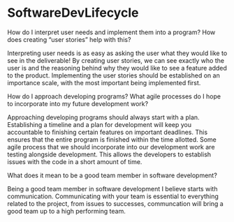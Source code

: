 # SoftwareDevLifecycle

How do I interpret user needs and implement them into a program? How does creating “user stories” help with this?

Interpreting user needs is as easy as asking the user what they would like to see in the deliverable! By creating user stories, we can see exactly
who the user is and the reasoning behind why they would like to see a feature added to the product. Implementing the user stories should be established on an
importance scale, with the most important being implemented first.

How do I approach developing programs? What agile processes do I hope to incorporate into my future development work?

Approaching developing programs should always start with a plan. Establishing a timeline and a plan for development will keep you accountable to 
finishing certain features on important deadlines. This ensures that the entire program is finished within the time allotted. Some agile process 
that we should incorporate into our development work are testing alongside development. This allows the developers to establish issues with the 
code in a short amount of time.

What does it mean to be a good team member in software development?

Being a good team member in software development I believe starts with communication. Communicating with your team is essential to everything
related to the project, from issues to successes, communcation will bring a good team up to a high performing team. 

